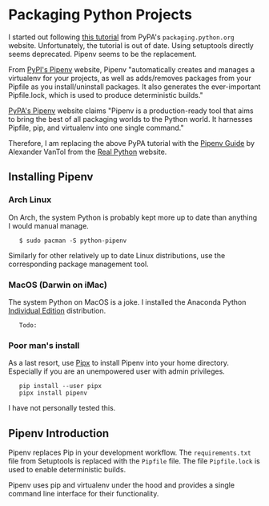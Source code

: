# Packaging Python Projects

I started out following
[this tutorial](https://packaging.python.org/tutorials/packaging-projects/)
from PyPA's `packaging.python.org` website.  Unfortunately, the tutorial
is out of date.  Using setuptools directly seems deprecated.  Pipenv seems
to be the replacement.

From [PyPI's Pipenv](https://pypi.org/project/pipenv/) website,
Pipenv "automatically creates and manages a virtualenv for your projects,
as well as adds/removes packages from your Pipfile as you install/uninstall
packages. It also generates the ever-important Pipfile.lock, which is used
to produce deterministic builds."

[PyPA's Pipenv](https://pipenv.pypa.io/en/latest/) website claims
"Pipenv is a production-ready tool that aims to bring the best of all
packaging worlds to the Python world. It harnesses Pipfile, pip, and
virtualenv into one single command."

Therefore, I am replacing the above PyPA tutorial with the
[Pipenv Guide](https://realpython.com/pipenv-guide/) by Alexander VanTol
from the [Real Python](https://realpython.com/) website.

## Installing Pipenv

### Arch Linux

On Arch, the system Python is probably kept more up to date than anything
I would manual manage.

```
   $ sudo pacman -S python-pipenv
```

Similarly for other relatively up to date Linux distributions, use
the corresponding package management tool.

### MacOS (Darwin on iMac)

The system Python on MacOS is a joke.  I installed the Anaconda Python
[Individual Edition](https://www.anaconda.com/products/individual)
distribution.

```
   Todo:
```

### Poor man's install

As a last resort, use [Pipx](https://pypi.org/project/pipx/) to
install Pipenv into your home directory.  Especially if you are
an unempowered user with admin privileges.

```
   pip install --user pipx
   pipx install pipenv
```

I have not personally tested this.

## Pipenv Introduction

Pipenv replaces Pip in your development workflow.  The
`requirements.txt` file from Setuptools is replaced with
the `Pipfile` file.  The file `Pipfile.lock` is used to
enable deterministic builds.

Pipenv uses pip and virtualenv under the hood and provides
a single command line interface for their functionality.

